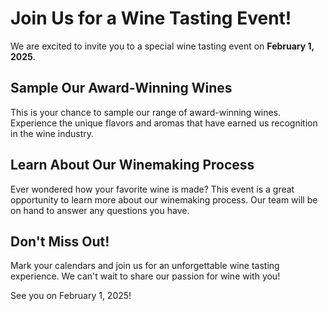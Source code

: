 # Join Us for a Wine Tasting Event!

We are excited to invite you to a special wine tasting event on **February 1, 2025**. 

## Sample Our Award-Winning Wines

This is your chance to sample our range of award-winning wines. Experience the unique flavors and aromas that have earned us recognition in the wine industry.

## Learn About Our Winemaking Process

Ever wondered how your favorite wine is made? This event is a great opportunity to learn more about our winemaking process. Our team will be on hand to answer any questions you have.

## Don't Miss Out!

Mark your calendars and join us for an unforgettable wine tasting experience. We can't wait to share our passion for wine with you!

See you on February 1, 2025!